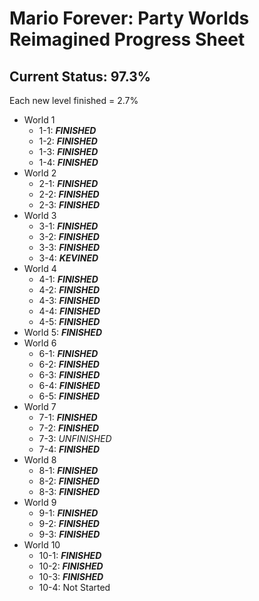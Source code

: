 # Mario Forever: Party Worlds Reimagined Progress Sheet

## Current Status: 97.3%
Each new level finished = 2.7%

- World 1
  - 1-1: ***FINISHED***
  - 1-2: ***FINISHED***
  - 1-3: ***FINISHED***
  - 1-4: ***FINISHED***
- World 2
  - 2-1: ***FINISHED***
  - 2-2: ***FINISHED***
  - 2-3: ***FINISHED***
- World 3
  - 3-1: ***FINISHED***
  - 3-2: ***FINISHED***
  - 3-3: ***FINISHED***
  - 3-4: ***KEVINED***
- World 4
  - 4-1: ***FINISHED***
  - 4-2: ***FINISHED***
  - 4-3: ***FINISHED***
  - 4-4: ***FINISHED***
  - 4-5: ***FINISHED***
- World 5: ***FINISHED***
- World 6
  - 6-1: ***FINISHED***
  - 6-2: ***FINISHED***
  - 6-3: ***FINISHED***
  - 6-4: ***FINISHED***
  - 6-5: ***FINISHED***
- World 7
  - 7-1: ***FINISHED***
  - 7-2: ***FINISHED***
  - 7-3: *UNFINISHED*
  - 7-4: ***FINISHED***
- World 8
  - 8-1: ***FINISHED***
  - 8-2: ***FINISHED***
  - 8-3: ***FINISHED***
- World 9
  - 9-1: ***FINISHED***
  - 9-2: ***FINISHED***
  - 9-3: ***FINISHED***
- World 10
  - 10-1: ***FINISHED***
  - 10-2: ***FINISHED***
  - 10-3: ***FINISHED***
  - 10-4: Not Started

